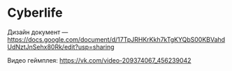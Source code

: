 # Cyberlife

Дизайн документ — https://docs.google.com/document/d/17TpJRHKrKkh7kTgKYQbS00KBVahdUdNztJnSehx80Rk/edit?usp=sharing

Видео геймплея:
https://vk.com/video-209374067_456239042
